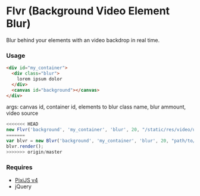 # Flvr (Background Video Element Blur)
Blur behind your elements with an video backdrop in real time.

### Usage
```html
<div id="my_container">
  <div class="blur">
    lorem ipsum dolor
  </div>
  <canvas id="background"></canvas>
</div>
```

args: canvas id, container id, elements to blur class name, blur ammount, video source
```javascript
<<<<<<< HEAD
new Flvr('background', 'my_container', 'blur', 20, "/static/res/video/umbrella.mp4");
=======
var blvr = new Blvr('background', 'my_container', 'blur', 20, "path/to/video.mp4");
blvr.render();
>>>>>>> origin/master
```

### Requires
* [PixiJS v4](http://www.pixijs.com/)
* jQuery
